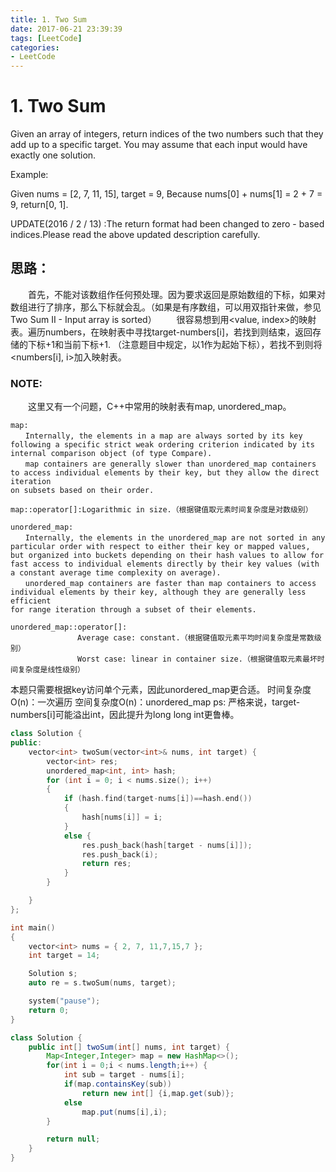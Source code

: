 ```yaml
---
title: 1. Two Sum
date: 2017-06-21 23:39:39
tags: [LeetCode]
categories:
- LeetCode
---
```




# 1. Two Sum

Given an array of integers, return indices of the two numbers such that they add up to a specific target.
You may assume that each input would have exactly one solution.

Example:

Given nums = [2, 7, 11, 15], target = 9,
Because nums[0] + nums[1] = 2 + 7 = 9,
return[0, 1].

UPDATE(2016 / 2 / 13) :The return format had been changed to zero - based indices.Please read the above updated description carefully.

<!-- more -->

## 思路：

 　　首先，不能对该数组作任何预处理。因为要求返回是原始数组的下标，如果对数组进行了排序，那么下标就会乱。（如果是有序数组，可以用双指针来做，参见Two Sum II - Input array is sorted）
　　很容易想到用<value, index>的映射表。遍历numbers，在映射表中寻找target-numbers[i]，若找到则结束，返回存储的下标+1和当前下标+1. （注意题目中规定，以1作为起始下标），若找不到则将<numbers[i], i>加入映射表。

### NOTE:

　　这里又有一个问题，C++中常用的映射表有map, unordered_map。

```
map:
　　Internally, the elements in a map are always sorted by its key following a specific strict weak ordering criterion indicated by its
internal comparison object (of type Compare).
　　map containers are generally slower than unordered_map containers to access individual elements by their key, but they allow the direct iteration
on subsets based on their order.

map::operator[]:Logarithmic in size.（根据键值取元素时间复杂度是对数级别）

```

```
unordered_map:
　　Internally, the elements in the unordered_map are not sorted in any particular order with respect to either their key or mapped values,
but organized into buckets depending on their hash values to allow for fast access to individual elements directly by their key values (with a constant average time complexity on average).
　　unordered_map containers are faster than map containers to access individual elements by their key, although they are generally less efficient
for range iteration through a subset of their elements.

unordered_map::operator[]:
　　　　　　　　　Average case: constant.（根据键值取元素平均时间复杂度是常数级别）
　　　　　　　　　Worst case: linear in container size.（根据键值取元素最坏时间复杂度是线性级别）

```



本题只需要根据key访问单个元素，因此unordered_map更合适。
时间复杂度O(n)：一次遍历
空间复杂度O(n)：unordered_map
ps: 严格来说，target-numbers[i]可能溢出int，因此提升为long long int更鲁棒。

``` C++
class Solution {
public:
	vector<int> twoSum(vector<int>& nums, int target) {
		vector<int> res;
		unordered_map<int, int> hash;
		for (int i = 0; i < nums.size(); i++)
		{
			if (hash.find(target-nums[i])==hash.end())
			{
				hash[nums[i]] = i;
			}
			else {
				res.push_back(hash[target - nums[i]]);
				res.push_back(i);
				return res;
			}
		}

	}
};

int main()
{
	vector<int> nums = { 2, 7, 11,7,15,7 };
	int target = 14;

	Solution s;
	auto re = s.twoSum(nums, target);

	system("pause");
	return 0;
}
```

```java
class Solution {
    public int[] twoSum(int[] nums, int target) {
        Map<Integer,Integer> map = new HashMap<>();
        for(int i = 0;i < nums.length;i++) {
            int sub = target - nums[i];
            if(map.containsKey(sub))
                return new int[] {i,map.get(sub)};
            else
                map.put(nums[i],i);
        }

        return null;
    }
}
```
